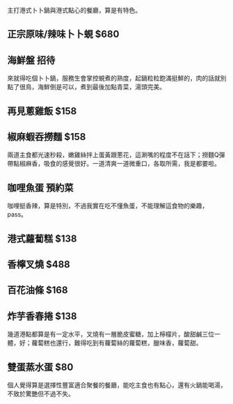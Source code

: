 主打港式卜卜鍋與港式點心的餐廳，算是有特色。
## 正宗原味/辣味卜卜蜆 $680
## 海鮮盤 招待
來就得吃個卜卜鍋，服務生會掌控蜆煮的熟度，起鍋粒粒飽滿挺鮮的，肉的話就別點了很鳥，海鮮倒是可以，煮到最後加點青菜，湯頭完美。
## 再見蔥雞飯 $158
## 椒麻蝦吞撈麵 $158
兩道主食都光速秒殺，嫩雞絲拌上蛋黃跟蔥花，這涮嘴的程度不在話下；撈麵Q彈帶點椒麻香，吸食的感覺很好。一道清爽一道微重口，各取所需，我是都要啦。
## 咖哩魚蛋 預約菜
咖哩挺香辣，算是特別，不過我實在吃不懂魚蛋，不能理解這食物的樂趣，pass。
## 港式蘿蔔糕 $138
## 香檸叉燒 $488
## 百花油條 $168
## 炸芋香春捲 $138
幾道港點都算是有一定水平，叉燒有一層脆皮蜜糖，加上檸檬片，酸甜鹹三位一體，好；蘿蔔糕也還行，難得吃到有蘿蔔絲的蘿蔔糕，臘味香，蘿蔔甜。
## 雙蛋蒸水蛋 $80

個人覺得算是選擇性豐富適合聚餐的餐廳，能吃主食也有點心，還有火鍋能喝湯，不致於驚艷但不過不失。
